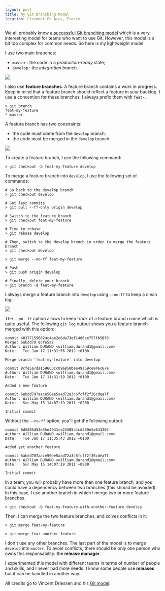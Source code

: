 ```yaml
---
layout: post
title: My Git Branching Model
location: Clermont-Fd Area, France
---
```


We all probably know [a successful Git branching model](http://nvie.com/posts/a-successful-git-branching-model/) which
is a very interesting model for teams who want to use Git. However, this model is a bit too complex for common needs.
So here is my lightweight model.

I use two main branches:

* `master` : the code in a _production-ready_ state;
* `develop` : the _integration branch_.

![](http://nvie.com/img/2009/12/bm002.png)

I also use **feature branches**. A feature branch contains a work in progress. Keep in mind that a feature branch
should reflect a feature in your backlog. I use a convention for these branches, I always prefix them with `feat-`.

    > git branch
    feat-my-feature
    * master

A feature branch has two constraints:

* the code must come from the `develop` branch;
* the code must be merged in the `develop` branch.

![](http://nvie.com/img/2009/12/fb.png)

To create a feature branch, I use the following command:

    > git checkout -b feat-my-feature develop

To merge a feature branch into `develop`, I use the following set of commands:

    # Go back to the develop branch
    > git checkout develop

    # Get last commits
    > git pull --ff-only origin develop

    # Switch to the feature branch
    > git checkout feat-my-feature

    # Time to rebase
    > git rebase develop

    # Then, switch to the develop branch in order to merge the feature branch
    > git checkout develop

    > git merge --no-ff feat-my-feature

    # Push
    > git push origin develop

    # Finally, delete your branch
    > git branch -d feat-my-feature

I always merge a feature branch into `develop` using `--no-ff` to keep a clean log:

![](http://nvie.com/img/2010/01/merge-without-ff.png)

The `--no--ff` option allows to keep track of a feature branch name which is quite useful.
The following `git log` output shows you a feature branch merged with this option:

    commit 481771556824c4ae2e6da73ef14d6ce757fb5870
    Merge: 6abdd70 8cfe5a7
    Author: William DURAND <william.durand1@gmail.com>
    Date:   Tue Jan 17 11:31:56 2012 +0100

    Merge branch 'feat-my-feature' into develop

    commit 8cfe5a7da159663cc09a850bee49a59ce046c67e
    Author: William DURAND <william.durand1@gmail.com>
    Date:   Tue Jan 17 11:31:19 2012 +0100

    Added a new feature

    commit 6abdd707aace50ee5aad72a3c6fcff2f36cdea7f
    Author: William DURAND <william.durand1@gmail.com>
    Date:   Sun May 15 14:07:19 2011 +0200

    Initial commit

Without the `--no-ff` option, you'll get the following output:

    commit 0d5805d52e55e4941ce23585a4cd559e5e643207
    Author: William DURAND <william.durand1@gmail.com>
    Date:   Tue Jan 17 11:35:43 2012 +0100

    Added yet another feature

    commit 6abdd707aace50ee5aad72a3c6fcff2f36cdea7f
    Author: William DURAND <william.durand1@gmail.com>
    Date:   Sun May 15 14:07:19 2011 +0200

    Initial commit

In a team, you will probably have more than one feature branch, and you could have a depencency between
two branches (this should be avoided).
In this case, I use another branch in which I merge two or more feature branches.

    > git checkout -b feat-my-feature-with-another-feature develop

Then, I can merge the two feature branches, and solves conflicts in it:

    > git merge feat-my-feature

    > git merge feat-another-feature

I don't use any other branches. The last part of the model is to merge `develop` into `master`.
To avoid conflicts, there should be only one person who owns this responsability: the **release manager**.

I experimented this model with different teams in terms of number of people and skills, and I never had more needs.
I know some people use **releases** but it can be handled in another way.

All credits go to Vincent Driessen and his [Git model](http://nvie.com/posts/a-successful-git-branching-model/).
